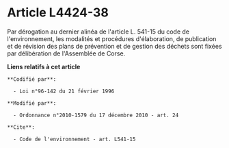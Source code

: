 # Article L4424-38

Par dérogation au dernier alinéa de l'article L. 541-15 du code de l'environnement, les modalités et procédures
d'élaboration, de publication et de révision des plans de prévention et de gestion des déchets sont fixées par délibération
de l'Assemblée de Corse.

**Liens relatifs à cet article**

	**Codifié par**:

	  - Loi n°96-142 du 21 février 1996

	**Modifié par**:

	  - Ordonnance n°2010-1579 du 17 décembre 2010 - art. 24

	**Cite**:

	  - Code de l'environnement - art. L541-15
